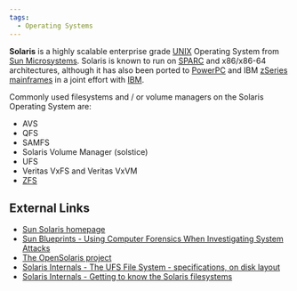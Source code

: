 ```yaml
---
tags:
  - Operating Systems
---
```

**Solaris** is a highly scalable enterprise grade [UNIX](unix.md) Operating
System from [Sun Microsystems](sun_microsystems_inc.md). Solaris is known to run on
[SPARC](sparc.md) and x86/x86-64 architectures, although it has also been
ported to [PowerPC](powerpc.md) and IBM [zSeries](zseries.md)
[mainframes](mainframes.md) in a joint effort with [IBM](ibm.md).

Commonly used filesystems and / or volume managers on the Solaris
Operating System are:

* AVS
* QFS
* SAMFS
* Solaris Volume Manager (solstice)
* UFS
* Veritas VxFS and Veritas VxVM
* [ZFS](zfs.md)

## External Links

* [Sun Solaris homepage](https://www.oracle.com/it-infrastructure/)
* [Sun Blueprints - Using Computer Forensics When Investigating System Attacks](https://www.oracle.com/it-infrastructure/)
* [The OpenSolaris project](http://www.opensolaris.org)
* [Solaris Internals - The UFS File System - specifications, on disk layout](https://www.savvas.com/)
* [Solaris Internals - Getting to know the Solaris filesystems](http://www.solarisinternals.com/si/reading/sunworldonline/swol-05-1999/swol-05-filesystem.html)
